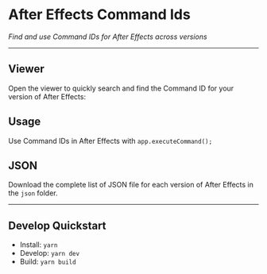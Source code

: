 # After Effects Command Ids

_Find and use Command IDs for After Effects across versions_

---

## Viewer

Open the viewer to quickly search and find the Command ID for your version of After Effects:

## Usage

Use Command IDs in After Effects with `app.executeCommand();`

## JSON

Download the complete list of JSON file for each version of After Effects in the `json` folder.

---

## Develop Quickstart

- Install: `yarn`
- Develop: `yarn dev`
- Build: `yarn build`
